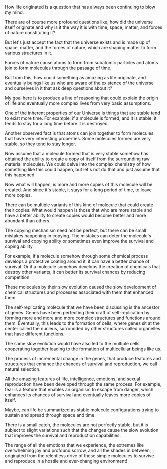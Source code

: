 How life originated is a question that has always been continuing to blow my mind.

There are of course more profound questions like, how did the universe itself originate and why is it the way it is with time, space, matter, and forces of nature constituting it?

But let's just accept the fact that the universe exists and is made up of space, matter, and the forces of nature, which are shaping matter to form various structures in it.

Forces of nature cause atoms to form from subatomic particles and atoms join to form molecules through the passage of time.

But from this, how could something as amazing as life originate, and eventually beings like us who are aware of the existence of the universe and ourselves in it that ask deep questions about it?

My goal here is to produce a line of reasoning that could explain the origin of life and eventually more complex lives from very basic assumptions.

One of the inherent properties of our Universe is things that are stable tend to exist more time. For example, if a molecule is formed, and it is stable, it tends to stay for a long time before it is destroyed.

Another observed fact is that atoms can join together to form molecules that have very interesting properties. Some molecules formed are very stable, so they tend to stay longer.

Now assume that a molecule formed that is very stable somehow has obtained the ability to create a copy of itself from the surrounding raw material molecules. We could delve into the complex chemistry of how something like this could happen, but let's not do that and just assume that this happened.

Now what will happen, is more and more copies of this molecule will be created. And since it's stable, it stays for a long period of time, to leave more copies.

There can be multiple variants of this kind of molecule that could create their copies. What would happen is those that who are more stable and have a better ability to create copies would become better and more abundant than others.

The copying mechanism need not be perfect, but there can be small mistakes happening in copying. The mistakes can deter the molecule's survival and copying ability or sometimes even improve the survival and coping ability.

For example, if a molecule somehow through some chemical process develops a protective coating around it, it can have a better chance of survival. Or if a molecule somehow develops the creation of chemicals that destroy other variants, it can better its survival chances by reducing competition.

These molecules by their slow evolution caused the slow development of chemical structures and processes associated with them that enhanced them.

The self-replicating molecule that we have been discussing is the ancestor of genes. Genes have been perfecting their craft of self-replication by forming more and more and more complex structures and functions around them. Eventually, this leads to the formation of cells, where genes sit at the center called the nucleus, surrounded by other structures called organelles that have different functions.

The same slow evolution would have also led to the multiple cells cooperating together leading to the formation of multicellular beings like us.

The process of incremental change in the genes, that produce features and structures that enhance the chances of survival and reproduction, we call natural selection.

All the amazing features of life, intelligence, emotions, and sexual reproduction have been developed through the same process. For example, fear is a feature that enables an organism to escape from danger, which enhances its chances of survival and eventually leaves more copies of itself.

Maybe, can life be summarized as stable molecule configurations trying to sustain and spread through space and time.

There is a small catch, the molecules are not perfectly stable, but it is subject to slight variations such that the changes cause the slow evolution that improves the survival and reproduction capabilities.

The range of all the emotions that we experience, the extremes like overwhelming joy and profound sorrow, and all the shades in between, originated from the relentless drive of these simple molecules to survive and reproduce in a hostile and ever-changing environment!
